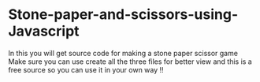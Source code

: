 # Stone-paper-and-scissors-using-Javascript
In this you will get source code for making a stone paper scissor game  
Make sure you can use create all the three files for better view and this is a free source so you can use it in your own way !!
